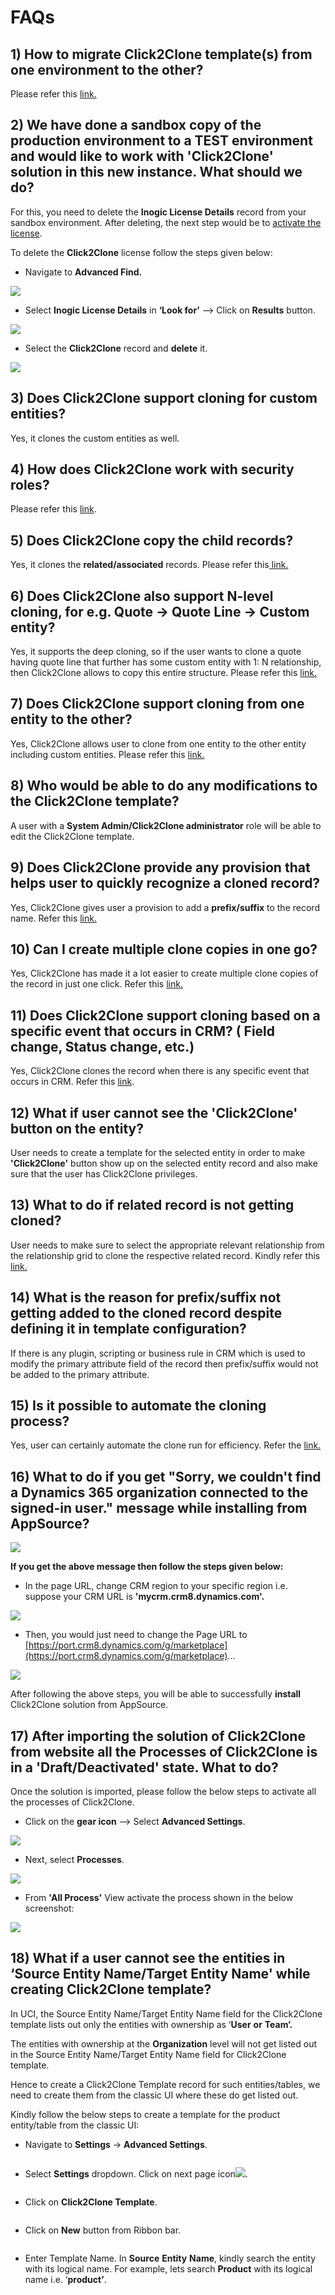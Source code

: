 # FAQs

## 1) How to migrate Click2Clone template(s) from one environment to the other?

Please refer this [link.](https://docs.inogic.com/click2clone/how-to-guides/export-import-click2clone-template)

## 2) We have done a sandbox copy of the production environment to a TEST environment and would like to work with 'Click2Clone' solution in this new instance. What should we do?

For this, you need to delete the **Inogic License Details** record from your sandbox environment. After deleting, the next step would be to [activate the license](https://docs.inogic.com/click2clone/getting-started/activate-license).

To delete the **Click2Clone** license follow the steps given below:

* Navigate to **Advanced Find.**

![](<../.gitbook/assets/FAQ\_1 (2).jpg>)

* Select **Inogic License Details** in **‘Look for’** --> Click on **Results** button.

![](../.gitbook/assets/FAQ\_2.jpg)

* Select the **Click2Clone** record and **delete** it.

![](../.gitbook/assets/C2C\_FAQ.jpg)

## 3) Does Click2Clone support cloning for custom entities?

Yes, it clones the custom entities as well.

## 4) How does Click2Clone work with security roles?

Please refer this [link](https://docs.inogic.com/click2clone/getting-started/set-security).

## 5) Does Click2Clone copy the child records?

Yes, it clones the **related/associated** records. Please refer this[ link.](https://docs.inogic.com/click2clone/configuration/cloning-a-record)

## 6) Does Click2Clone also support N-level cloning, for e.g. Quote -> Quote Line -> Custom entity?

Yes, it supports the deep cloning, so if the user wants to clone a quote having quote line that further has some custom entity with 1: N relationship, then Click2Clone allows to copy this entire structure. Please refer this [link.](https://docs.inogic.com/click2clone/configuration/cloning-a-record)

## 7) Does Click2Clone support cloning from one entity to the other?&#x20;

Yes, Click2Clone allows user to clone from one entity to the other entity including custom entities. Please refer this [link.](https://docs.inogic.com/click2clone/configuration/copying-from-one-record-to-another)

## 8) Who would be able to do any modifications to the Click2Clone template?

A user with a **System Admin/Click2Clone administrator** role will be able to edit the Click2Clone template.

## 9) Does Click2Clone provide any provision that helps user to quickly recognize a cloned record?

Yes, Click2Clone gives user a provision to add a **prefix/suffix** to the record name. Refer this [link.](https://docs.inogic.com/click2clone/configuration/cloning-a-record/click2clone-template)

## 10) Can I create multiple clone copies in one go?

Yes, Click2Clone has made it a lot easier to create multiple clone copies of the record in just one click. Refer this [link.](https://docs.inogic.com/click2clone/features/multiple-copies-of-a-record)

## 11) Does Click2Clone support cloning based on a specific event that occurs in CRM? ( Field change, Status change, etc.)

Yes, Click2Clone clones the record when there is any specific event that occurs in CRM. Refer this [link](https://docs.inogic.com/click2clone/configuration/automation/run-workflow-automatically).

## 12) What if user cannot see the 'Click2Clone' button on the entity?&#x20;

User needs to create a template for the selected entity in order to make **'Click2Clone'** button show up on the selected entity record and also make sure that the user has Click2Clone privileges.

## 13) What to do if related record is not getting cloned?

User needs to make sure to select the appropriate relevant relationship from the relationship grid to clone the respective related record. Kindly refer this [link.](https://docs.inogic.com/click2clone/configuration/cloning-a-record)

## 14) What is the reason for prefix/suffix not getting added to the cloned record despite defining it in template configuration?

If there is any plugin, scripting or business rule in CRM which is used to modify the primary attribute field of the record then prefix/suffix would not be added to the primary attribute.

## 15) Is it possible to automate the cloning process?

Yes, user can certainly automate the clone run for efficiency. Refer the [link.](https://docs.inogic.com/click2clone/configuration/automation)

## 16) What to do if you get "Sorry, we couldn't find a Dynamics 365 organization connected to the signed-in user." message while installing from AppSource?

![](<../.gitbook/assets/Faq\_1 (1).jpg>)

**If you get the above message then follow the steps given below:**

* In the page URL, change CRM region to your specific region i.e. suppose your CRM URL is **'mycrm.crm8.dynamics.com'.**

![](../.gitbook/assets/Faq\_2.jpg)

* Then, you would just need to change the Page URL to [https://port.crm8.dynamics.com/g/marketplace](https://port.crm8.dynamics.com/g/marketplace)...

![](<../.gitbook/assets/Faq\_3 (1).jpg>)

After following the above steps, you will be able to successfully **install** Click2Clone solution from AppSource.

## 17) After importing the solution of Click2Clone from website all the Processes of Click2Clone is in a 'Draft/Deactivated' state. What to do?

Once the solution is imported, please follow the below steps to activate all the processes of Click2Clone.

* Click on the **gear icon** --> Select **Advanced Settings**.&#x20;

![](../.gitbook/assets/A4D\_1.png)

* Next, select **Processes**.

![](../.gitbook/assets/A4D\_2.png)

* From **'All Process'** View activate the process shown in the below screenshot:

![](../.gitbook/assets/C2C\_1.jpg)

## **18) What if a user cannot see the entities in ‘Source Entity Name/Target Entity Name' while creating Click2Clone template?**

In UCI, the Source Entity Name/Target Entity Name field for the Click2Clone template lists out only the entities with ownership as ‘**User** **or** **Team’.**

The entities with ownership at the **Organization** level will not get listed out in the Source Entity Name/Target Entity Name field for Click2Clone template.

Hence to create a Click2Clone Template record for such entities/tables, we need to create them from the classic UI where these do get listed out. &#x20;

Kindly follow the below steps to create a template for the product entity/table from the classic UI:

* Navigate to **Settings** -> **Advanced Settings**.

<figure><img src="../.gitbook/assets/1 (330).png" alt=""><figcaption></figcaption></figure>

* Select **Settings** dropdown. Click on next page icon![](<../.gitbook/assets/next icon.png>).

<figure><img src="../.gitbook/assets/2 (3).jpg" alt=""><figcaption></figcaption></figure>

* Click on **Click2Clone Template**.

<figure><img src="../.gitbook/assets/3 (2).jpg" alt=""><figcaption></figcaption></figure>

* Click on **New** button from Ribbon bar.

<figure><img src="../.gitbook/assets/4 (1).jpg" alt=""><figcaption></figcaption></figure>

* Enter Template Name.  In **Source** **Entity** **Name**, kindly search the entity with its logical name. For example, lets search **Product** with its logical name i.e. ‘**product’**.

<figure><img src="../.gitbook/assets/5 (1).jpg" alt=""><figcaption></figcaption></figure>
